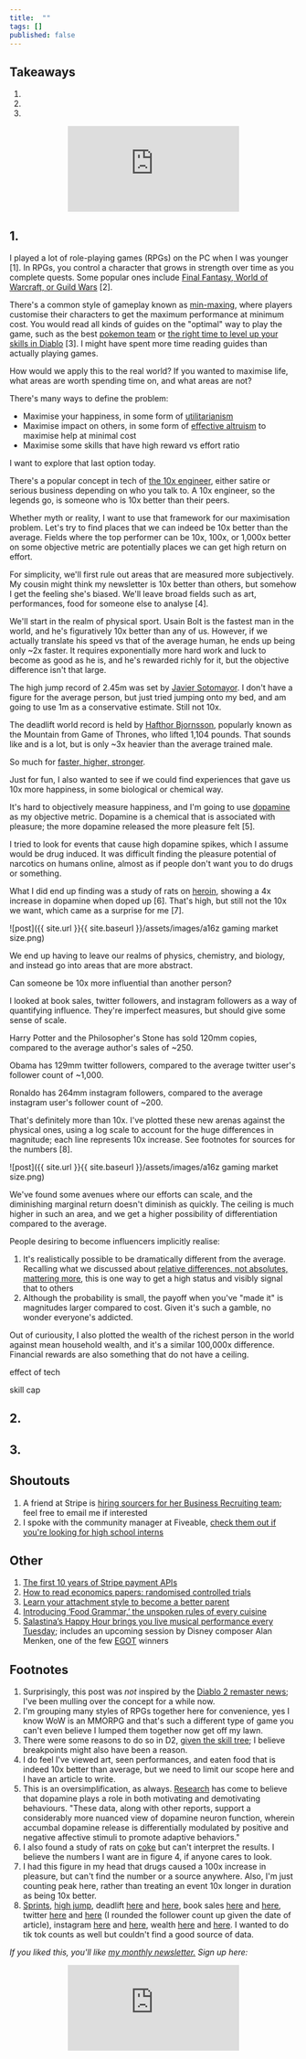 ```yaml
---
title:  ""  
tags: []
published: false
---
```



## Takeaways

1.
2.
3.

<style>
      .iframe-container {
        overflow: hidden;        
        padding-top: 50%; <!-- Calculated from the aspect ration of the content (in case of 16:9 it is 9/16= 0.5625) -->
        position: relative;
      }
      .iframe-container iframe { 
         border: 0;
         height: 100%; <!-- Finally, width and height are set to 100% so the iframe takes up 100% of the containers space. -->
         left: 0;
         position: absolute;
         top: 0;
         width: 100%;
         display: block;
         margin: 0 auto; <!-- center image -->
      }
      <!-- 4x3 Aspect Ratio -->
      .iframe-container-4x3 {
        padding-top: 75%;
      }
</style> 

<div class="iframe-container-4x3">
  <p align="center"><iframe src="https://avoidboringpeople.substack.com/embed" frameborder="0" scrolling="no"> </iframe></p>
</div>

## 1.

I played a lot of role-playing games (RPGs) on the PC when I was younger \[1\]. In RPGs, you control a character that grows in strength over time as you complete quests. Some popular ones include [Final Fantasy, World of Warcraft, or Guild Wars](https://vgsales.fandom.com/wiki/Best_selling_RPG_games "rpg") \[2\].

There's a common style of gameplay known as [min-maxing](https://tvtropes.org/pmwiki/pmwiki.php/Main/MinMaxing "min"), where players customise their characters to get the maximum performance at minimum cost. You would read all kinds of guides on the "optimal" way to play the game, such as the best [pokemon team](https://gamefaqs.gamespot.com/gameboy/198314-pokemon-yellow-version-special-pikachu-edition/faqs "pokemon") or [the right time to level up your skills in Diablo](https://gamefaqs.gamespot.com/pc/238750-diablo-ii-includes-expansion-set/faqs/18357 "diablo") \[3\]. I might have spent more time reading guides than actually playing games.
 
How would we apply this to the real world? If you wanted to maximise life, what areas are worth spending time on, and what areas are not?

There's many ways to define the problem:
- Maximise your happiness, in some form of [utilitarianism](https://en.wikipedia.org/wiki/Utilitarianism "utility")
- Maximise impact on others, in some form of [effective altruism](https://www.effectivealtruism.org/ "ea") to maximise help at minimal cost
- Maximise some skills that have high reward vs effort ratio

I want to explore that last option today. 

There's a popular concept in tech of [the 10x engineer](https://www.7pace.com/blog/10x-engineers "10"), either satire or serious business depending on who you talk to. A 10x engineer, so the legends go, is someone who is 10x better than their peers. 

Whether myth or reality, I want to use that framework for our maximisation problem. Let's try to find places that we can indeed be 10x better than the average. Fields where the top performer can be 10x, 100x, or 1,000x better on some objective metric are potentially places we can get high return on effort.

For simplicity, we'll first rule out areas that are measured more subjectively. My cousin might think my newsletter is 10x better than others, but somehow I get the feeling she's biased. We'll leave broad fields such as art, performances, food for someone else to analyse \[4\].

We'll start in the realm of physical sport. Usain Bolt is the fastest man in the world, and he's figuratively 10x better than any of us. However, if we actually translate his speed vs that of the average human, he ends up being only ~2x faster. It requires exponentially more hard work and luck to become as good as he is, and he's rewarded richly for it, but the objective difference isn't that large.

The high jump record of 2.45m was set by [Javier Sotomayor](https://www.topendsports.com/sport/athletics/record-high-jump.htm "jump"). I don't have a figure for the average person, but just tried jumping onto my bed, and am going to use 1m as a conservative estimate. Still not 10x.

The deadlift world record is held by [Hafthor Bjornsson](https://www.espn.com/video/clip/_/id/29126803 "hafthor"), popularly known as the Mountain from Game of Thrones, who lifted 1,104 pounds. That sounds like and is a lot, but is only ~3x heavier than the average trained male.

So much for [faster, higher, stronger](https://en.wikipedia.org/wiki/Olympic_symbols#:~:text=The%20Olympic%20motto%20is%20the,who%20was%20an%20athletics%20enthusiast. "wiki").

Just for fun, I also wanted to see if we could find experiences that gave us 10x more happiness, in some biological or chemical way.

It's hard to objectively measure happiness, and I'm going to use [dopamine](https://www.healthline.com/health/dopamine-effects#definition "dope") as my objective metric. Dopamine is a chemical that is associated with pleasure; the more dopamine released the more pleasure felt \[5\]. 

I tried to look for events that cause high dopamine spikes, which I assume would be drug induced. It was difficult finding the pleasure potential of narcotics on humans online, almost as if people don't want you to do drugs or something. 

What I did end up finding was a study of rats on [heroin](https://onlinelibrary.wiley.com/doi/abs/10.1002/syn.890210207 "heroin"), showing a 4x increase in dopamine when doped up \[6\]. That's high, but still not the 10x we want, which came as a surprise for me \[7\].

![post]({{ site.url }}{{ site.baseurl }}/assets/images/a16z gaming market size.png)

We end up having to leave our realms of physics, chemistry, and biology, and instead go into areas that are more abstract. 

Can someone be 10x more influential than another person?

I looked at book sales, twitter followers, and instagram followers as a way of quantifying influence. They're imperfect measures, but should give some sense of scale.

Harry Potter and the Philosopher's Stone has sold 120mm copies, compared to the average author's sales of ~250.

Obama has 129mm twitter followers, compared to the average twitter user's follower count of ~1,000.

Ronaldo has 264mm instagram followers, compared to the average instagram user's follower count of ~200.

That's definitely more than 10x. I've plotted these new arenas against the physical ones, using a log scale to account for the huge differences in magnitude; each line represents 10x increase. See footnotes for sources for the numbers \[8\]. 

![post]({{ site.url }}{{ site.baseurl }}/assets/images/a16z gaming market size.png)

We've found some avenues where our efforts can scale, and the diminishing marginal return doesn't diminish as quickly. The ceiling is much higher in such an area, and we get a higher possibility of differentiation compared to the average. 

People desiring to become influencers implicitly realise:

1. It's realistically possible to be dramatically different from the average. Recalling what we discussed about [relative differences, not absolutes, mattering more](https://avoidboringpeople.substack.com/p/relatively-speaking-the-billionaire "relative"), this is one way to get a high status and visibly signal that to others
2. Although the probability is small, the payoff when you've "made it" is magnitudes larger compared to cost. Given it's such a gamble, no wonder everyone's addicted.

Out of curiousity, I also plotted the wealth of the richest person in the world against mean household wealth, and it's a similar 100,000x difference. Financial rewards are also something that do not have a ceiling.

effect of tech 

skill cap

## 2. 

## 3.

## Shoutouts

1. A friend at Stripe is [hiring sourcers for her Business Recruiting team](https://stripe.com/jobs/listing/business-sourcer/2586466 "stripe"); feel free to email me if interested
2. I spoke with the community manager at Fiveable, [check them out if you're looking for high school interns](https://www.notion.so/Spring-21-Biz-Ops-Intern-Cohort-1-Overview-163cf603900b4e2e98f46e440ff0f3c3 "five") 

## Other

1. [The first 10 years of Stripe payment APIs](https://stripe.com/blog/payment-api-design "api")
2. [How to read economics papers: randomised controlled trials](https://www.youtube.com/watch?v=s-_3s3OMeqs&feature=emb_title "rct")
3. [Learn your attachment style to become a better parent](https://aeon.co/essays/learn-your-own-attachment-style-to-become-a-better-parent "attachment")
4. [Introducing ‘Food Grammar,’ the unspoken rules of every cuisine](https://www.atlasobscura.com/articles/do-italians-eat-spaghetti-and-meatballs "food")
5. [Salastina’s Happy Hour brings you live musical performance every Tuesday](https://www.salastina.org/concerts "salastina"); includes an upcoming session by Disney composer Alan Menken, one of the few [EGOT](https://en.wikipedia.org/wiki/List_of_people_who_have_won_Academy,_Emmy,_Grammy,_and_Tony_Awards "EGOT") winners

## Footnotes

1. Surprisingly, this post was *not* inspired by the [Diablo 2 remaster news](https://diablo2.blizzard.com/en-us/ "d2"); I've been mulling over the concept for a while now.
2. I'm grouping many styles of RPGs together here for convenience, yes I know WoW is an MMORPG and that's such a different type of game you can't even believe I lumped them together now get off my lawn.
3. There were some reasons to do so in D2, [given the skill tree](http://classic.battle.net/diablo2exp/skills/skillplanning.shtml "d2"); I believe breakpoints might also have been a reason.
4. I do feel I've viewed art, seen performances, and eaten food that is indeed 10x better than average, but we need to limit our scope here and I have an article to write. 
5. This is an oversimplification, as always. [Research](https://www.ncbi.nlm.nih.gov/pmc/articles/PMC5820768/ "paper") has come to believe that dopamine plays a role in both motivating and demotivating behaviours. "These data, along with other reports, support a considerably more nuanced view of dopamine neuron function, wherein accumbal dopamine release is differentially modulated by positive and negative affective stimuli to promote adaptive behaviors."
6. I also found a study of rats on [coke](https://www.pnas.org/content/102/29/10023 "rat") but can't interpret the results. I believe the numbers I want are in figure 4, if anyone cares to look.
7. I had this figure in my head that drugs caused a 100x increase in pleasure, but can't find the number or a source anywhere. Also, I'm just counting peak here, rather than treating an event 10x longer in duration as being 10x better.
8. [Sprints](https://trackspikes.co.uk/average-sprinting-speed/ "sprint"), [high jump](https://www.topendsports.com/sport/athletics/record-high-jump.htm "jump"), deadlift [here](https://www.espn.com/olympics/weightlifting/story/_/id/29126863/hafthor-bjornsson-breaks-world-record-501-kilogram-deadlift "lift") and [here](https://strengthlevel.com/strength-standards/deadlift/lb "lift"), book sales [here](https://nonfictionauthorsassociation.com/how-many-books-can-you-expect-to-sell-the-truth-about-book-sales-and-the-keys-to-generating-income-from-publishing/ "book") and [here](https://en.wikipedia.org/wiki/List_of_best-selling_books#List_of_best-selling_regularly_updated_books "book"), twitter [here](https://kickfactory.com/blog/average-twitter-followers-updated-2016/ "tw") and [here](https://en.wikipedia.org/wiki/List_of_most-followed_Twitter_accounts "tw") (I rounded the follower count up given the date of article), instagram [here](https://www.hashtagsforlikes.co/blog/instagram-followers-how-many-does-the-average-person-have/ "insta") and [here](https://en.wikipedia.org/wiki/List_of_most-followed_Instagram_accounts "insta"), wealth [here](https://www.marketwatch.com/story/whats-your-net-worth-and-how-do-you-compare-to-others-2018-09-24 "wealth") and [here](https://en.wikipedia.org/wiki/List_of_Americans_by_net_worth "wealth"). I wanted to do tik tok counts as well but couldn't find a good source of data.

*If you liked this, you'll like [my monthly newsletter.](https://avoidboringpeople.substack.com/ "ABP") Sign up here:*

<div class="iframe-container-4x3">
  <p align="center"><iframe src="https://avoidboringpeople.substack.com/embed" frameborder="0" scrolling="no"> </iframe></p>
</div>
